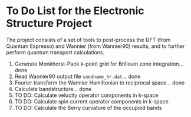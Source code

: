# To Do List for the Electronic Structure Project

The project consists of a set of tools to post-process the DFT (from Quantum Espresso) and Wannier (from Wannier90) results, and to further perform quantum transport calculations.

1. Generate Monkhorst-Pack k-point grid for Brillouin zone integration... done
2. Read Wannier90 output file `seedname_hr.dat`... done
3. Fourier transform the Wannier Hamiltonian to reciprocal space... done
4. Calculate bandstructure... done
5. TO DO: Calculate velocity operator components in k-space
6. TO DO: Calculate spin current operator components in k-space
7. TO DO: Calculate the Berry curvature of the occupied bands

